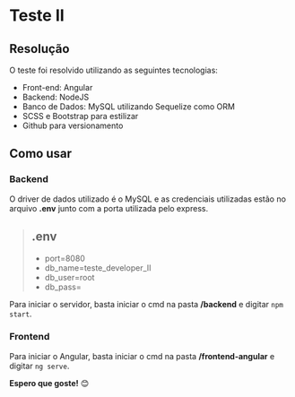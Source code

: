 # Teste II

## Resolução
O teste foi resolvido utilizando as seguintes tecnologias:

- Front-end: Angular
- Backend: NodeJS 
- Banco de Dados: MySQL utilizando Sequelize como ORM
- SCSS e Bootstrap para estilizar
- Github para versionamento


## Como usar
### Backend
O driver de dados utilizado é o MySQL e as
credenciais utilizadas estão no arquivo **.env** junto com a porta utilizada pelo express.

> ## .env
>
>- port=8080
>- db_name=teste_developer_II
>- db_user=root
>- db_pass=

Para iniciar o servidor, basta iniciar o cmd na pasta **/backend** e digitar ``npm start``.

### Frontend
Para iniciar o Angular, basta iniciar o cmd na pasta **/frontend-angular** e digitar ``ng serve``.

**Espero que goste!** 😊
